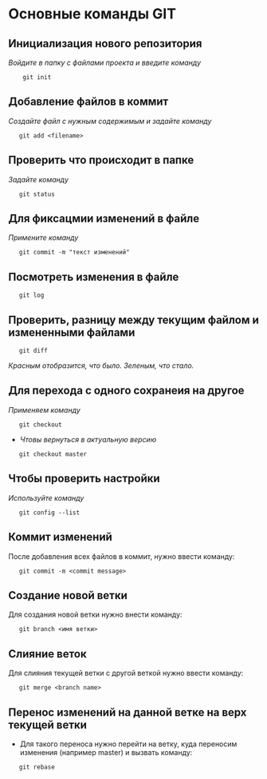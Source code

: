 # Основные команды GIT

## Инициализация нового репозитория

*Войдите в папку с файлами проекта и введите команду* 
```
    git init 
```

## Добавление файлов в коммит

*Создайте файл с нужным содержимым и задайте команду*
```
   git add <filename>
```
## Проверить что происходит в папке

*Задайте команду*
```
   git status
```

## Для фиксацмии изменений в файле 

*Примените команду*
```
   git commit -m "текст изменений"
```
  ## Посмотреть изменения в файле
  ```
     git log
```
## Проверить, разницу между текущим файлом и измененными файлами
```
   git diff
```   

*Красным отобразится, что было. Зеленым, что стало.*

## Для перехода с одного сохранеия на другое
*Применяем команду*
```
   git checkout
```
* *Чтовы вернуться в актуальную версию*
```
   git checkout master
```
## Чтобы проверить настройки
*Используйте команду*
```
   git config --list
```
## Коммит изменений
После добавления всех файлов в коммит, нужно ввести команду:
```
   git commit -m <commit message> 
```

   
## Cоздание новой ветки
Для создания новой ветки нужно внести команду:
```
   git branch <имя ветки> 
```

## Слияние веток
Для слияния текущей ветки с другой веткой нужно ввести команду:
```
   git merge <branch name>
```

## Перенос изменений на данной ветке на верх текущей ветки
* Для такого переноса нужно перейти на ветку, куда переносим изменения (например master) и вызвать команду:
```
   git rebase
```



